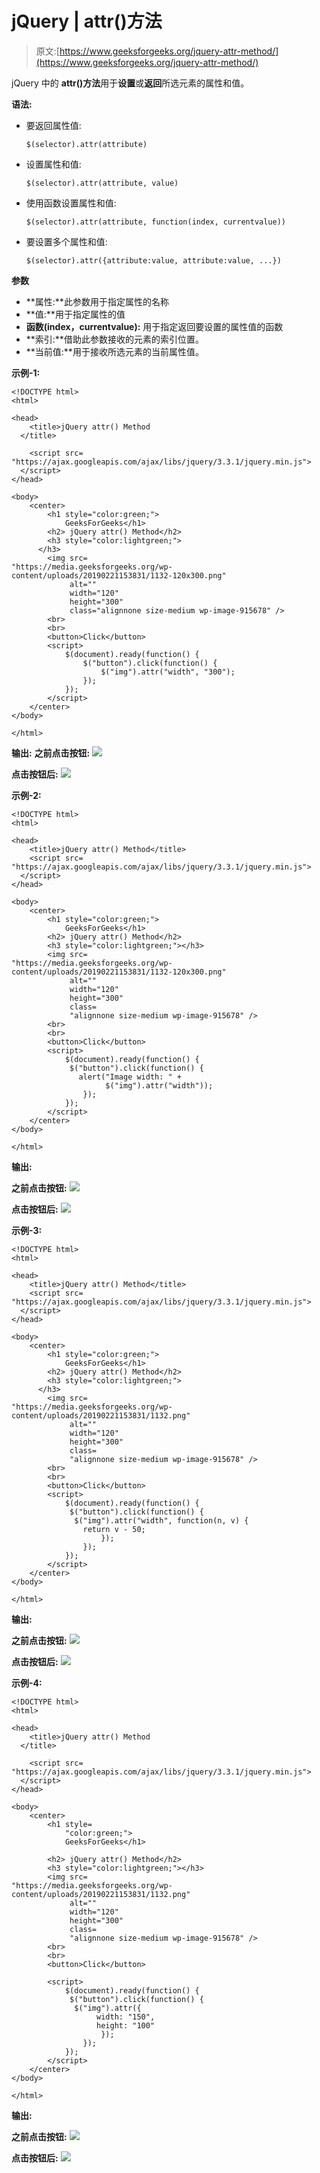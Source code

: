 # jQuery | attr()方法

> 原文:[https://www.geeksforgeeks.org/jquery-attr-method/](https://www.geeksforgeeks.org/jquery-attr-method/)

jQuery 中的 **attr()方法**用于**设置**或**返回**所选元素的属性和值。

**语法:**

*   要返回属性值:

    ```
    $(selector).attr(attribute)
    ```

*   设置属性和值:

    ```
    $(selector).attr(attribute, value)
    ```

*   使用函数设置属性和值:

    ```
    $(selector).attr(attribute, function(index, currentvalue))
    ```

*   要设置多个属性和值:

    ```
    $(selector).attr({attribute:value, attribute:value, ...})
    ```

**参数**

*   **属性:**此参数用于指定属性的名称
*   **值:**用于指定属性的值
*   **函数(index，currentvalue):** 用于指定返回要设置的属性值的函数
*   **索引:**借助此参数接收的元素的索引位置。
*   **当前值:**用于接收所选元素的当前属性值。

**示例-1:**

```
<!DOCTYPE html>
<html>

<head>
    <title>jQuery attr() Method
  </title>

    <script src=
"https://ajax.googleapis.com/ajax/libs/jquery/3.3.1/jquery.min.js">
  </script>
</head>

<body>
    <center>
        <h1 style="color:green;">  
            GeeksForGeeks</h1>
        <h2> jQuery attr() Method</h2>
        <h3 style="color:lightgreen;">
      </h3>
        <img src=
"https://media.geeksforgeeks.org/wp-content/uploads/20190221153831/1132-120x300.png"
             alt="" 
             width="120" 
             height="300" 
             class="alignnone size-medium wp-image-915678" />
        <br>
        <br>
        <button>Click</button>
        <script>
            $(document).ready(function() {
                $("button").click(function() {
                    $("img").attr("width", "300");
                });
            });
        </script>
    </center>
</body>

</html>
```

**输出:**
**之前点击按钮:**
![](img/ec931cfdfce8aeea5d739db31d7e85a0.png)

**点击按钮后:**
![](img/7d998459b1b7ba885b6a3be117d58068.png)

**示例-2:**

```
<!DOCTYPE html>
<html>

<head>
    <title>jQuery attr() Method</title>
    <script src=
"https://ajax.googleapis.com/ajax/libs/jquery/3.3.1/jquery.min.js">
  </script>
</head>

<body>
    <center>
        <h1 style="color:green;">  
            GeeksForGeeks</h1>
        <h2> jQuery attr() Method</h2>
        <h3 style="color:lightgreen;"></h3>
        <img src=
"https://media.geeksforgeeks.org/wp-content/uploads/20190221153831/1132-120x300.png"
             alt=""
             width="120"
             height="300" 
             class=
             "alignnone size-medium wp-image-915678" />
        <br>
        <br>
        <button>Click</button>
        <script>
            $(document).ready(function() {
             $("button").click(function() {
               alert("Image width: " + 
                     $("img").attr("width"));
                });
            });
        </script>
    </center>
</body>

</html>
```

**输出:**

**之前点击按钮:**
![](img/ec931cfdfce8aeea5d739db31d7e85a0.png)

**点击按钮后:**
![](img/675e43a4a65a029b7f5e962644601ff4.png)

**示例-3:**

```
<!DOCTYPE html>
<html>

<head>
    <title>jQuery attr() Method</title>
    <script src=
"https://ajax.googleapis.com/ajax/libs/jquery/3.3.1/jquery.min.js">
  </script>
</head>

<body>
    <center>
        <h1 style="color:green;">  
            GeeksForGeeks</h1>
        <h2> jQuery attr() Method</h2>
        <h3 style="color:lightgreen;">
      </h3>
        <img src=
"https://media.geeksforgeeks.org/wp-content/uploads/20190221153831/1132.png" 
             alt="" 
             width="120"
             height="300" 
             class=
             "alignnone size-medium wp-image-915678" />
        <br>
        <br>
        <button>Click</button>
        <script>
            $(document).ready(function() {
             $("button").click(function() {
              $("img").attr("width", function(n, v) {
                return v - 50;
                    });
                });
            });
        </script>
    </center>
</body>

</html>
```

**输出:**

**之前点击按钮:**
![](img/ec931cfdfce8aeea5d739db31d7e85a0.png)

**点击按钮后:**
![](img/8e750b04402cfbbc458c3fe18dcd27e4.png)

**示例-4:**

```
<!DOCTYPE html>
<html>

<head>
    <title>jQuery attr() Method
  </title>

    <script src=
"https://ajax.googleapis.com/ajax/libs/jquery/3.3.1/jquery.min.js">
  </script>
</head>

<body>
    <center>
        <h1 style=
            "color:green;">  
            GeeksForGeeks</h1>

        <h2> jQuery attr() Method</h2>
        <h3 style="color:lightgreen;"></h3>
        <img src=
"https://media.geeksforgeeks.org/wp-content/uploads/20190221153831/1132.png" 
             alt="" 
             width="120"
             height="300" 
             class=
             "alignnone size-medium wp-image-915678" />
        <br>
        <br>
        <button>Click</button>

        <script>
            $(document).ready(function() {
             $("button").click(function() {
              $("img").attr({
                   width: "150",
                   height: "100"
                    });
                });
            });
        </script>
    </center>
</body>

</html>
```

**输出:**

**之前点击按钮:**
![](img/ec931cfdfce8aeea5d739db31d7e85a0.png)

**点击按钮后:**
![](img/a1a57a815f7843d665273db44fb11d38.png)